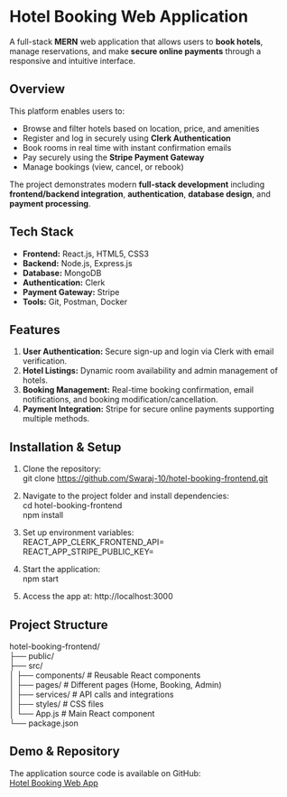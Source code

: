 # Hotel Booking Web Application

A full-stack **MERN** web application that allows users to **book hotels**, manage reservations, and make **secure online payments** through a responsive and intuitive interface.

## Overview

This platform enables users to:  
- Browse and filter hotels based on location, price, and amenities  
- Register and log in securely using **Clerk Authentication**  
- Book rooms in real time with instant confirmation emails  
- Pay securely using the **Stripe Payment Gateway**  
- Manage bookings (view, cancel, or rebook)  

The project demonstrates modern **full-stack development** including **frontend/backend integration**, **authentication**, **database design**, and **payment processing**.

## Tech Stack

- **Frontend:** React.js, HTML5, CSS3  
- **Backend:** Node.js, Express.js  
- **Database:** MongoDB  
- **Authentication:** Clerk  
- **Payment Gateway:** Stripe  
- **Tools:** Git, Postman, Docker

## Features

1. **User Authentication:** Secure sign-up and login via Clerk with email verification.  
2. **Hotel Listings:** Dynamic room availability and admin management of hotels.  
3. **Booking Management:** Real-time booking confirmation, email notifications, and booking modification/cancellation.  
4. **Payment Integration:** Stripe for secure online payments supporting multiple methods.  

## Installation & Setup

1. Clone the repository:  
   git clone https://github.com/Swaraj-10/hotel-booking-frontend.git

2. Navigate to the project folder and install dependencies:  
   cd hotel-booking-frontend  
   npm install

3. Set up environment variables:  
   REACT_APP_CLERK_FRONTEND_API=<your-clerk-frontend-api>  
   REACT_APP_STRIPE_PUBLIC_KEY=<your-stripe-public-key>

4. Start the application:  
   npm start

5. Access the app at: http://localhost:3000

## Project Structure

hotel-booking-frontend/  
├── public/  
├── src/  
│   ├── components/      # Reusable React components  
│   ├── pages/           # Different pages (Home, Booking, Admin)  
│   ├── services/        # API calls and integrations  
│   ├── styles/          # CSS files  
│   └── App.js           # Main React component  
└── package.json

## Demo & Repository

The application source code is available on GitHub:  
[Hotel Booking Web App](https://github.com/Swaraj-10/hotel-booking-frontend)

